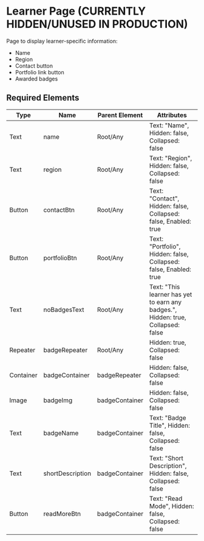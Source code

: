 # Learner Page (CURRENTLY HIDDEN/UNUSED IN PRODUCTION)
Page to display learner-specific information:
+ Name
+ Region
+ Contact button
+ Portfolio link button
+ Awarded badges

## Required Elements
| Type                 | Name                   | Parent Element    | Attributes                                        |
|----------------------|------------------------|-------------------|--------------------------------|
| Text                 | name                   | Root/Any          | Text: "Name", Hidden: false, Collapsed: false                   |
| Text                 | region                 | Root/Any          | Text: "Region", Hidden: false, Collapsed: false                   |
| Button               | contactBtn             | Root/Any          | Text: "Contact", Hidden: false, Collapsed: false, Enabled: true    |
| Button               | portfolioBtn           | Root/Any          | Text: "Portfolio", Hidden: false, Collapsed: false, Enabled: true    |
| Text                 | noBadgesText           | Root/Any          | Text: "This learner has yet to earn any badges.", Hidden: true, Collapsed: false |
| Repeater             | badgeRepeater          | Root/Any          | Hidden: true, Collapsed: false |
| Container            | badgeContainer         | badgeRepeater     | Hidden: false, Collapsed: false |
| Image                | badgeImg               | badgeContainer    | Hidden: false, Collapsed: false |
| Text                 | badgeName              | badgeContainer    | Text: "Badge Title", Hidden: false, Collapsed: false |
| Text                 | shortDescription       | badgeContainer    | Text: "Short Description", Hidden: false, Collapsed: false |
| Button               | readMoreBtn            | badgeContainer    | Text: "Read Mode", Hidden: false, Collapsed: false |
